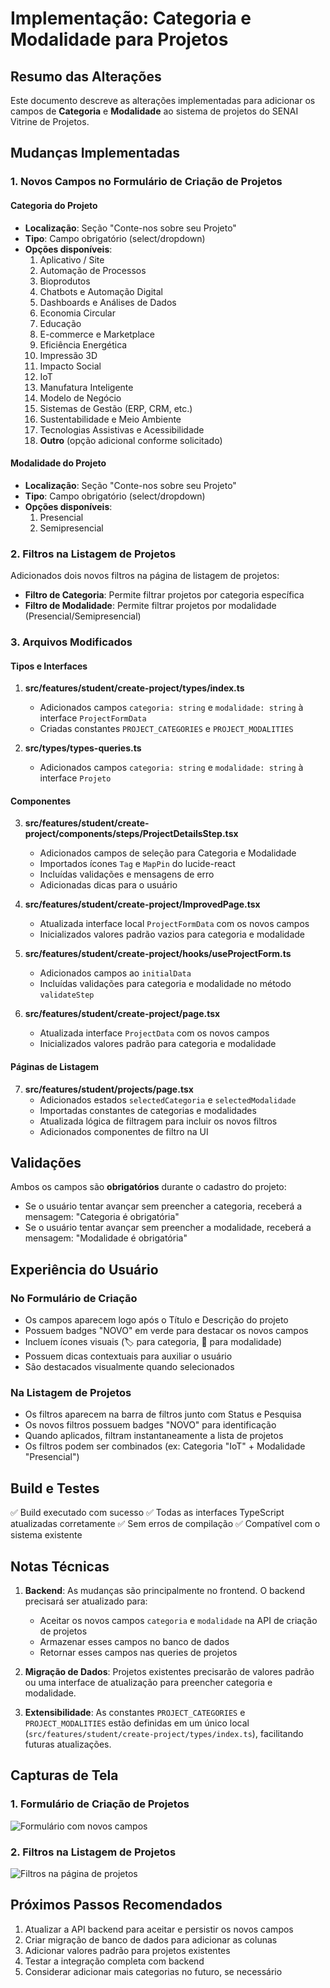 # Implementação: Categoria e Modalidade para Projetos

## Resumo das Alterações

Este documento descreve as alterações implementadas para adicionar os campos de **Categoria** e **Modalidade** ao sistema de projetos do SENAI Vitrine de Projetos.

## Mudanças Implementadas

### 1. Novos Campos no Formulário de Criação de Projetos

#### Categoria do Projeto
- **Localização**: Seção "Conte-nos sobre seu Projeto"
- **Tipo**: Campo obrigatório (select/dropdown)
- **Opções disponíveis**:
  1. Aplicativo / Site
  2. Automação de Processos
  3. Bioprodutos
  4. Chatbots e Automação Digital
  5. Dashboards e Análises de Dados
  6. Economia Circular
  7. Educação
  8. E-commerce e Marketplace
  9. Eficiência Energética
  10. Impressão 3D
  11. Impacto Social
  12. IoT
  13. Manufatura Inteligente
  14. Modelo de Negócio
  15. Sistemas de Gestão (ERP, CRM, etc.)
  16. Sustentabilidade e Meio Ambiente
  17. Tecnologias Assistivas e Acessibilidade
  18. **Outro** (opção adicional conforme solicitado)

#### Modalidade do Projeto
- **Localização**: Seção "Conte-nos sobre seu Projeto"
- **Tipo**: Campo obrigatório (select/dropdown)
- **Opções disponíveis**:
  1. Presencial
  2. Semipresencial
### 2. Filtros na Listagem de Projetos

Adicionados dois novos filtros na página de listagem de projetos:
- **Filtro de Categoria**: Permite filtrar projetos por categoria específica
- **Filtro de Modalidade**: Permite filtrar projetos por modalidade (Presencial/Semipresencial)

### 3. Arquivos Modificados

#### Tipos e Interfaces
1. **src/features/student/create-project/types/index.ts**
   - Adicionados campos `categoria: string` e `modalidade: string` à interface `ProjectFormData`
   - Criadas constantes `PROJECT_CATEGORIES` e `PROJECT_MODALITIES`

2. **src/types/types-queries.ts**
   - Adicionados campos `categoria: string` e `modalidade: string` à interface `Projeto`

#### Componentes
3. **src/features/student/create-project/components/steps/ProjectDetailsStep.tsx**
   - Adicionados campos de seleção para Categoria e Modalidade
   - Importados ícones `Tag` e `MapPin` do lucide-react
   - Incluídas validações e mensagens de erro
   - Adicionadas dicas para o usuário

4. **src/features/student/create-project/ImprovedPage.tsx**
   - Atualizada interface local `ProjectFormData` com os novos campos
   - Inicializados valores padrão vazios para categoria e modalidade

5. **src/features/student/create-project/hooks/useProjectForm.ts**
   - Adicionados campos ao `initialData`
   - Incluídas validações para categoria e modalidade no método `validateStep`

6. **src/features/student/create-project/page.tsx**
   - Atualizada interface `ProjectData` com os novos campos
   - Inicializados valores padrão para categoria e modalidade

#### Páginas de Listagem
7. **src/features/student/projects/page.tsx**
   - Adicionados estados `selectedCategoria` e `selectedModalidade`
   - Importadas constantes de categorias e modalidades
   - Atualizada lógica de filtragem para incluir os novos filtros
   - Adicionados componentes de filtro na UI

## Validações

Ambos os campos são **obrigatórios** durante o cadastro do projeto:
- Se o usuário tentar avançar sem preencher a categoria, receberá a mensagem: "Categoria é obrigatória"
- Se o usuário tentar avançar sem preencher a modalidade, receberá a mensagem: "Modalidade é obrigatória"

## Experiência do Usuário

### No Formulário de Criação
- Os campos aparecem logo após o Título e Descrição do projeto
- Possuem badges "NOVO" em verde para destacar os novos campos
- Incluem ícones visuais (🏷️ para categoria, 📍 para modalidade)
- Possuem dicas contextuais para auxiliar o usuário
- São destacados visualmente quando selecionados

### Na Listagem de Projetos
- Os filtros aparecem na barra de filtros junto com Status e Pesquisa
- Os novos filtros possuem badges "NOVO" para identificação
- Quando aplicados, filtram instantaneamente a lista de projetos
- Os filtros podem ser combinados (ex: Categoria "IoT" + Modalidade "Presencial")

## Build e Testes

✅ Build executado com sucesso
✅ Todas as interfaces TypeScript atualizadas corretamente
✅ Sem erros de compilação
✅ Compatível com o sistema existente

## Notas Técnicas

1. **Backend**: As mudanças são principalmente no frontend. O backend precisará ser atualizado para:
   - Aceitar os novos campos `categoria` e `modalidade` na API de criação de projetos
   - Armazenar esses campos no banco de dados
   - Retornar esses campos nas queries de projetos

2. **Migração de Dados**: Projetos existentes precisarão de valores padrão ou uma interface de atualização para preencher categoria e modalidade.

3. **Extensibilidade**: As constantes `PROJECT_CATEGORIES` e `PROJECT_MODALITIES` estão definidas em um único local (`src/features/student/create-project/types/index.ts`), facilitando futuras atualizações.

## Capturas de Tela

### 1. Formulário de Criação de Projetos
![Formulário com novos campos](https://github.com/user-attachments/assets/cc8588e5-853f-4601-b3a7-d642daa543a5)

### 2. Filtros na Listagem de Projetos
![Filtros na página de projetos](https://github.com/user-attachments/assets/99f20617-0915-4e9a-a4c2-41e6967cd3b3)

## Próximos Passos Recomendados

1. Atualizar a API backend para aceitar e persistir os novos campos
2. Criar migração de banco de dados para adicionar as colunas
3. Adicionar valores padrão para projetos existentes
4. Testar a integração completa com backend
5. Considerar adicionar mais categorias no futuro, se necessário
